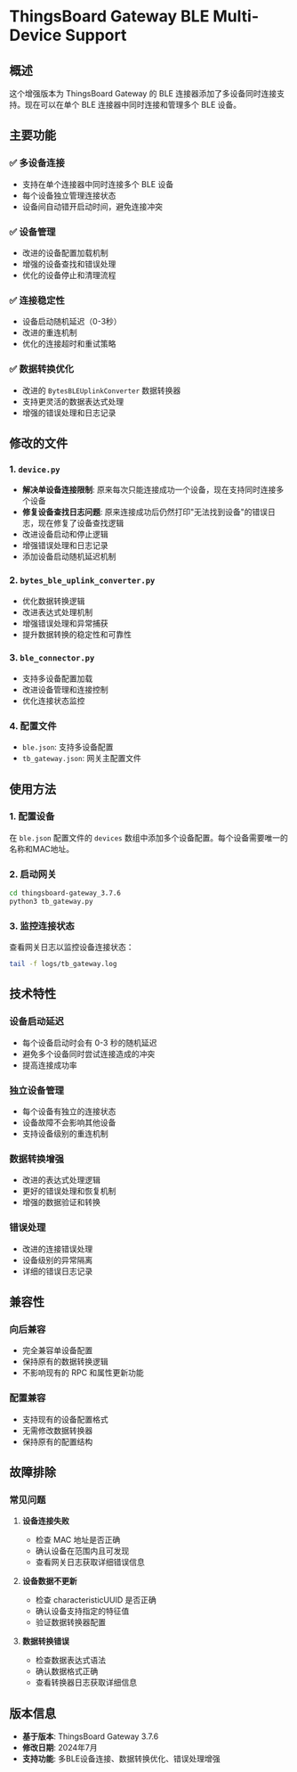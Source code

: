 # ThingsBoard Gateway BLE Multi-Device Support

## 概述

这个增强版本为 ThingsBoard Gateway 的 BLE 连接器添加了多设备同时连接支持。现在可以在单个 BLE 连接器中同时连接和管理多个 BLE 设备。

## 主要功能

### ✅ 多设备连接
- 支持在单个连接器中同时连接多个 BLE 设备
- 每个设备独立管理连接状态
- 设备间自动错开启动时间，避免连接冲突

### ✅ 设备管理
- 改进的设备配置加载机制
- 增强的设备查找和错误处理
- 优化的设备停止和清理流程

### ✅ 连接稳定性
- 设备启动随机延迟（0-3秒）
- 改进的重连机制
- 优化的连接超时和重试策略

### ✅ 数据转换优化
- 改进的 `BytesBLEUplinkConverter` 数据转换器
- 支持更灵活的数据表达式处理
- 增强的错误处理和日志记录

## 修改的文件

### 1. `device.py`
- **解决单设备连接限制**: 原来每次只能连接成功一个设备，现在支持同时连接多个设备
- **修复设备查找日志问题**: 原来连接成功后仍然打印"无法找到设备"的错误日志，现在修复了设备查找逻辑
- 改进设备启动和停止逻辑
- 增强错误处理和日志记录
- 添加设备启动随机延迟机制

### 2. `bytes_ble_uplink_converter.py`
- 优化数据转换逻辑
- 改进表达式处理机制
- 增强错误处理和异常捕获
- 提升数据转换的稳定性和可靠性

### 3. `ble_connector.py`
- 支持多设备配置加载
- 改进设备管理和连接控制
- 优化连接状态监控

### 4. 配置文件
- `ble.json`: 支持多设备配置
- `tb_gateway.json`: 网关主配置文件

## 使用方法

### 1. 配置设备
在 `ble.json` 配置文件的 `devices` 数组中添加多个设备配置。每个设备需要唯一的名称和MAC地址。

### 2. 启动网关
```bash
cd thingsboard-gateway_3.7.6
python3 tb_gateway.py
```

### 3. 监控连接状态
查看网关日志以监控设备连接状态：
```bash
tail -f logs/tb_gateway.log
```

## 技术特性

### 设备启动延迟
- 每个设备启动时会有 0-3 秒的随机延迟
- 避免多个设备同时尝试连接造成的冲突
- 提高连接成功率

### 独立设备管理
- 每个设备有独立的连接状态
- 设备故障不会影响其他设备
- 支持设备级别的重连机制

### 数据转换增强
- 改进的表达式处理逻辑
- 更好的错误处理和恢复机制
- 增强的数据验证和转换

### 错误处理
- 改进的连接错误处理
- 设备级别的异常隔离
- 详细的错误日志记录

## 兼容性

### 向后兼容
- 完全兼容单设备配置
- 保持原有的数据转换逻辑
- 不影响现有的 RPC 和属性更新功能

### 配置兼容
- 支持现有的设备配置格式
- 无需修改数据转换器
- 保持原有的配置结构

## 故障排除

### 常见问题

1. **设备连接失败**
   - 检查 MAC 地址是否正确
   - 确认设备在范围内且可发现
   - 查看网关日志获取详细错误信息

2. **设备数据不更新**
   - 检查 characteristicUUID 是否正确
   - 确认设备支持指定的特征值
   - 验证数据转换器配置

3. **数据转换错误**
   - 检查数据表达式语法
   - 确认数据格式正确
   - 查看转换器日志获取详细信息

## 版本信息

- **基于版本**: ThingsBoard Gateway 3.7.6
- **修改日期**: 2024年7月
- **支持功能**: 多BLE设备连接、数据转换优化、错误处理增强 
